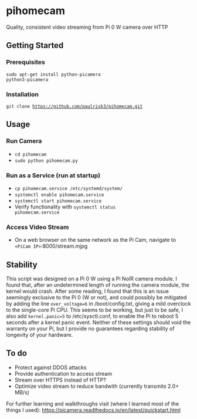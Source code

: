 # pihomecam
Quality, consistent video streaming from Pi 0 W camera over HTTP

## Getting Started

### Prerequisites
<code>sudo apt-get install python-picamera python3-picamera</code>

### Installation
<code>git clone https://github.com/paulrisk3/pihomecam.git</code>

## Usage

### Run Camera
* <code>cd pihomecam</code>
* <code>sudo python pihomecam.py</code>

### Run as a Service (run at startup)
* <code>cp pihomecam.service /etc/systemd/system/</code>
* <code>systemctl enable pihomecam.service</code>
* <code>systemctl start pihomecam.service</code>
* Verify functionality with <code>systemctl status pihomecam.service</code>

### Access Video Stream
* On a web browser on the same network as the Pi Cam, navigate to `<PiCam IP>`:8000/stream.mjpg

## Stability
This script was designed on a Pi 0 W using a Pi NoIR camera module. I found that, after an undetermined length of running the camera module, the kernel would crash. After some reading, I found that this is an issue seemingly exclusive to the Pi 0 (W or not), and could possibly be mitigated by adding the line <code>over_voltage=6</code> in /boot/config.txt, giving a mild overclock to the single-core Pi CPU. This seems to be working, but just to be safe, I also add <code>kernel.panic=5</code> to /etc/sysctl.conf, to enable the Pi to reboot 5 seconds after a kernel panic event. Neither of these settings should void the warranty on your Pi, but I provide no guarantees regarding stability of longevity of your hardware. 

## To do
* Protect against DDOS attacks
* Provide authentication to access stream
* Stream over HTTPS instead of HTTP?
* Optimize video stream to reduce bandwith (currently transmits 2.0+ MB/s)

For further learning and walkthroughs visit (where I learned most of the things I used): https://picamera.readthedocs.io/en/latest/quickstart.html
